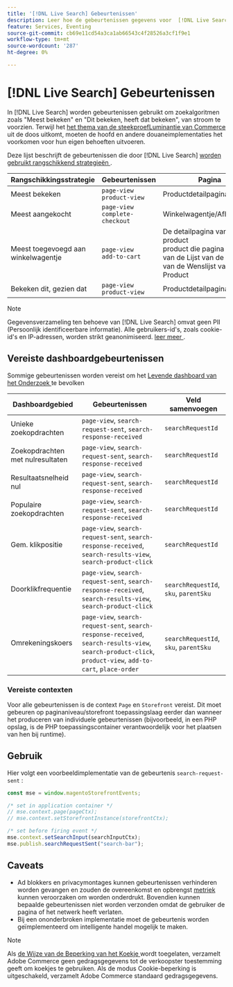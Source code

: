 ```yaml
---
title: '[!DNL Live Search] Gebeurtenissen'
description: Leer hoe de gebeurtenissen gegevens voor  [!DNL Live Search] verzamelen.
feature: Services, Eventing
source-git-commit: cb69e11cd54a3ca1ab66543c4f28526a3cf1f9e1
workflow-type: tm+mt
source-wordcount: '287'
ht-degree: 0%

---
```


# [!DNL Live Search] Gebeurtenissen

In [!DNL Live Search] worden gebeurtenissen gebruikt om zoekalgoritmen zoals &quot;Meest bekeken&quot; en &quot;Dit bekeken, heeft dat bekeken&quot;, van stroom te voorzien. Terwijl het [ het thema van de steekproefLuminantie van Commerce ](https://experienceleague.adobe.com/en/docs/commerce-admin/content-design/design/themes/themes#the-default-theme) uit de doos uitkomt, moeten de hoofd en andere douaneimplementaties het voorkomen voor hun eigen behoeften uitvoeren.

Deze lijst beschrijft de gebeurtenissen die door [!DNL Live Search] [ worden gebruikt rangschikkend strategieën ](rules-add.md#intelligent-ranking).

| Rangschikkingsstrategie | Gebeurtenissen | Pagina |
| --- | --- | --- |
| Meest bekeken | `page-view`<br>`product-view` | Productdetailpagina |
| Meest aangekocht | `page-view`<br>`complete-checkout` | Winkelwagentje/Afhandeling |
| Meest toegevoegd aan winkelwagentje | `page-view`<br>`add-to-cart` | De detailpagina van het product <br> product die pagina <br> van de Lijst van de Kar <br> van de Wenslijst van het Product |
| Bekeken dit, gezien dat | `page-view`<br>`product-view` | Productdetailpagina |

>[!NOTE]
>
>Gegevensverzameling ten behoeve van [!DNL Live Search] omvat geen PII (Persoonlijk identificeerbare informatie). Alle gebruikers-id&#39;s, zoals cookie-id&#39;s en IP-adressen, worden strikt geanonimiseerd. [ leer meer ](https://www.adobe.com/privacy/experience-cloud.html).

## Vereiste dashboardgebeurtenissen

Sommige gebeurtenissen worden vereist om het [ Levende dashboard van het Onderzoek ](performance.md) te bevolken

| Dashboardgebied | Gebeurtenissen | Veld samenvoegen |
| ------------------- | ------------- | ---------- |
| Unieke zoekopdrachten | `page-view`, `search-request-sent`, `search-response-received` | `searchRequestId` |
| Zoekopdrachten met nulresultaten | `page-view`, `search-request-sent`, `search-response-received` | `searchRequestId` |
| Resultaatsnelheid nul | `page-view`, `search-request-sent`, `search-response-received` | `searchRequestId` |
| Populaire zoekopdrachten | `page-view`, `search-request-sent`, `search-response-received` | `searchRequestId` |
| Gem. klikpositie | `page-view`, `search-request-sent`, `search-response-received`, `search-results-view`, `search-product-click` | `searchRequestId` |
| Doorklikfrequentie | `page-view`, `search-request-sent`, `search-response-received`, `search-results-view`, `search-product-click` | `searchRequestId`, `sku`, `parentSku` |
| Omrekeningskoers | `page-view`, `search-request-sent`, `search-response-received`, `search-results-view`, `search-product-click`, `product-view`, `add-to-cart`, `place-order` | `searchRequestId`, `sku`, `parentSku` |

### Vereiste contexten

Voor alle gebeurtenissen is de context `Page` en `Storefront` vereist. Dit moet gebeuren op paginaniveau/storefront toepassingslaag eerder dan wanneer het produceren van individuele gebeurtenissen (bijvoorbeeld, in een PHP opslag, is de PHP toepassingscontainer verantwoordelijk voor het plaatsen van hen bij runtime).

## Gebruik

Hier volgt een voorbeeldimplementatie van de gebeurtenis `search-request-sent` :

```javascript
const mse = window.magentoStorefrontEvents;

/* set in application container */
// mse.context.page(pageCtx);
// mse.context.setStorefrontInstance(storefrontCtx);

/* set before firing event */
mse.context.setSearchInput(searchInputCtx);
mse.publish.searchRequestSent("search-bar");
```

## Caveats

- Ad blokkers en privacymontages kunnen gebeurtenissen verhinderen worden gevangen en zouden de overeenkomst en opbrengst [ metriek ](performance.md) kunnen veroorzaken om worden onderdrukt. Bovendien kunnen bepaalde gebeurtenissen niet worden verzonden omdat de gebruiker de pagina of het netwerk heeft verlaten.
- Bij een ononderbroken implementatie moet de gebeurtenis worden geïmplementeerd om intelligente handel mogelijk te maken.

>[!NOTE]
>
>Als [ de Wijze van de Beperking van het Koekje ](https://experienceleague.adobe.com/docs/commerce-admin/start/compliance/privacy/compliance-cookie-law.html) wordt toegelaten, verzamelt Adobe Commerce geen gedragsgegevens tot de verkoopster toestemming geeft om koekjes te gebruiken. Als de modus Cookie-beperking is uitgeschakeld, verzamelt Adobe Commerce standaard gedragsgegevens.
